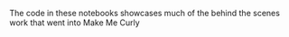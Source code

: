 The code in these notebooks showcases much of the behind the scenes work that went into Make Me Curly
